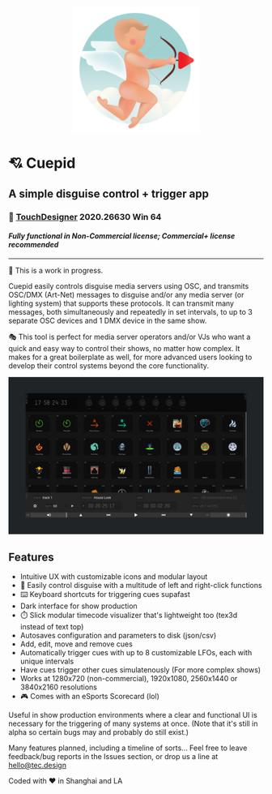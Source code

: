 <p align="center">
    <img src="https://raw.githubusercontent.com/theexperiential/Cuepid/main/tex/cuepid-logo.png" width="250">
</p>

# :cupid: Cuepid
## A simple disguise control + trigger app
### :floppy_disk: [TouchDesigner](https://derivative.ca) 2020.26630 Win 64 
#### _Fully functional in Non-Commercial license; Commercial+ license recommended_

---

:mega: This is a work in progress.

Cuepid easily controls disguise media servers using OSC, and transmits OSC/DMX (Art-Net) messages to disguise and/or any media server (or lighting system) that supports these protocols. It can transmit many messages, both simultaneously and repeatedly in set intervals, to up to 3 separate OSC devices and 1 DMX device in the same show.

:performing_arts: This tool is perfect for media server operators and/or VJs who want a quick and easy way to control their shows, no matter how complex. It makes for a great boilerplate as well, for more advanced users looking to develop their control systems beyond the core functionality.

![Screenshot of Cuepid](/tex/git-screenshot.png "Screenshot of Cuepid")

## Features
- Intuitive UX with customizable icons and modular layout
- :dart: Easily control disguise with a multitude of left and right-click functions
- :keyboard: Keyboard shortcuts for triggering cues supafast
- Dark interface for show production
- :stopwatch: Slick modular timecode visualizer that's lightweight too (tex3d instead of text top)
- Autosaves configuration and parameters to disk (json/csv)
- Add, edit, move and remove cues
- Automatically trigger cues with up to 8 customizable LFOs, each with unique intervals 
- Have cues trigger other cues simulatenously (For more complex shows)
- Works at 1280x720 (non-commercial), 1920x1080, 2560x1440 or 3840x2160 resolutions
- :video_game: Comes with an eSports Scorecard (lol)

Useful in show production environments where a clear and functional UI is necessary for the triggering of many systems at once. (Note that it's still in alpha so certain bugs may and probably do still exist.)

Many features planned, including a timeline of sorts... Feel free to leave feedback/bug reports in the Issues section, or drop us a line at hello@tec.design

Coded with :heart: in Shanghai and LA